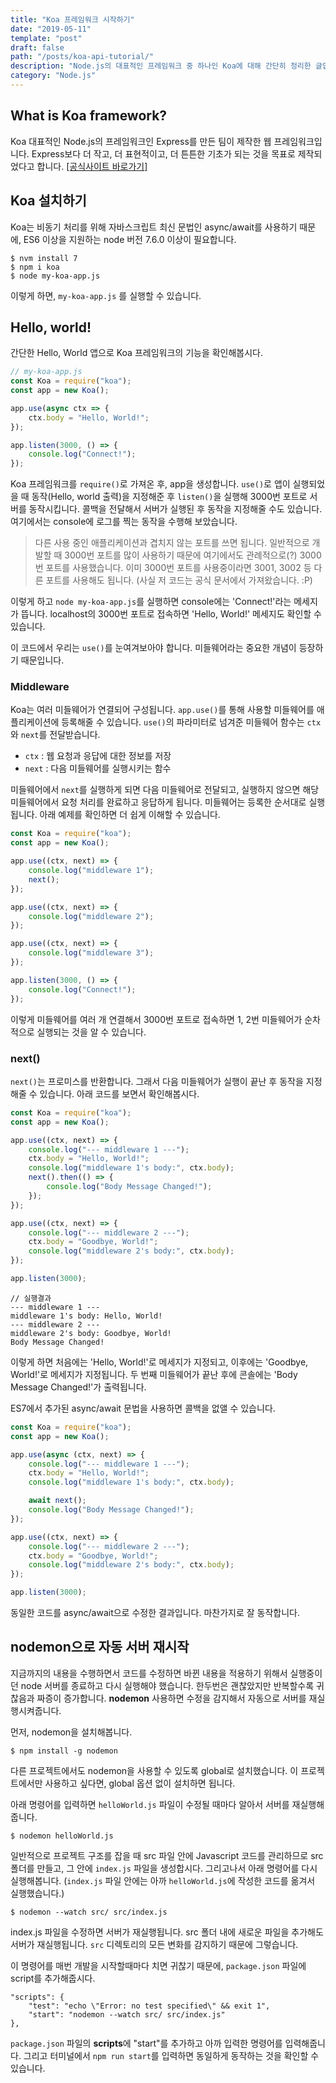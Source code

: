 ```yaml
---
title: "Koa 프레임워크 시작하기"
date: "2019-05-11"
template: "post"
draft: false
path: "/posts/koa-api-tutorial/"
description: "Node.js의 대표적인 프레임워크 중 하나인 Koa에 대해 간단히 정리한 글입니다."
category: "Node.js"
---
```


## What is Koa framework?

Koa 대표적인 Node.js의 프레임워크인 Express를 만든 팀이 제작한 웹 프레임워크입니다. Express보다 더 작고, 더 표현적이고, 더 튼튼한 기초가 되는 것을 목표로 제작되었다고 합니다. [[공식사이트 바로가기]](https://koajs.com/)

## Koa 설치하기

Koa는 비동기 처리를 위해 자바스크립트 최신 문법인 async/await를 사용하기 때문에, ES6 이상을 지원하는 node 버전 7.6.0 이상이 필요합니다.

    $ nvm install 7
    $ npm i koa
    $ node my-koa-app.js

이렇게 하면, `my-koa-app.js` 를 실행할 수 있습니다.

## Hello, world!

간단한 Hello, World 앱으로 Koa 프레임워크의 기능을 확인해봅시다.

```js
// my-koa-app.js
const Koa = require("koa");
const app = new Koa();

app.use(async ctx => {
    ctx.body = "Hello, World!";
});

app.listen(3000, () => {
    console.log("Connect!");
});
```

Koa 프레임워크를 `require()`로 가져온 후, app을 생성합니다. `use()`로 앱이 실행되었을 때 동작(Hello, world 출력)을 지정해준 후 `listen()`을 실행해 3000번 포트로 서버를 동작시킵니다. 콜백을 전달해서 서버가 실행된 후 동작을 지정해줄 수도 있습니다. 여기에서는 console에 로그를 찍는 동작을 수행해 보았습니다.

> 다른 사용 중인 애플리케이션과 겹치지 않는 포트를 쓰면 됩니다. 일반적으로 개발할 때 3000번 포트를 많이 사용하기 때문에 여기에서도 관례적으로(?) 3000번 포트를 사용했습니다. 이미 3000번 포트를 사용중이라면 3001, 3002 등 다른 포트를 사용해도 됩니다. (사실 저 코드는 공식 문서에서 가져왔습니다. :P)

이렇게 하고 `node my-koa-app.js`를 실행하면 console에는 'Connect!'라는 메세지가 뜹니다. localhost의 3000번 포트로 접속하면 'Hello, World!' 메세지도 확인할 수 있습니다.

이 코드에서 우리는 `use()`를 눈여겨보아야 합니다. 미들웨어라는 중요한 개념이 등장하기 때문입니다.

### Middleware

Koa는 여러 미들웨어가 연결되어 구성됩니다. `app.use()`를 통해 사용할 미들웨어를 애플리케이션에 등록해줄 수 있습니다. `use()`의 파라미터로 넘겨준 미들웨어 함수는 `ctx`와 `next`를 전달받습니다.

-   `ctx` : 웹 요청과 응답에 대한 정보를 저장
-   `next` : 다음 미들웨어를 실행시키는 함수

미들웨어에서 `next`를 실행하게 되면 다음 미들웨어로 전달되고, 실행하지 않으면 해당 미들웨어에서 요청 처리를 완료하고 응답하게 됩니다. 미들웨어는 등록한 순서대로 실행됩니다. 아래 예제를 확인하면 더 쉽게 이해할 수 있습니다.

```js
const Koa = require("koa");
const app = new Koa();

app.use((ctx, next) => {
    console.log("middleware 1");
    next();
});

app.use((ctx, next) => {
    console.log("middleware 2");
});

app.use((ctx, next) => {
    console.log("middleware 3");
});

app.listen(3000, () => {
    console.log("Connect!");
});
```

이렇게 미들웨어를 여러 개 연결해서 3000번 포트로 접속하면 1, 2번 미들웨어가 순차적으로 실행되는 것을 알 수 있습니다.

### next()

`next()`는 프로미스를 반환합니다. 그래서 다음 미들웨어가 실행이 끝난 후 동작을 지정해줄 수 있습니다. 아래 코드를 보면서 확인해봅시다.

```js
const Koa = require("koa");
const app = new Koa();

app.use((ctx, next) => {
    console.log("--- middleware 1 ---");
    ctx.body = "Hello, World!";
    console.log("middleware 1's body:", ctx.body);
    next().then(() => {
        console.log("Body Message Changed!");
    });
});

app.use((ctx, next) => {
    console.log("--- middleware 2 ---");
    ctx.body = "Goodbye, World!";
    console.log("middleware 2's body:", ctx.body);
});

app.listen(3000);
```

    // 실행결과
    --- middleware 1 ---
    middleware 1's body: Hello, World!
    --- middleware 2 ---
    middleware 2's body: Goodbye, World!
    Body Message Changed!

이렇게 하면 처음에는 'Hello, World!'로 메세지가 지정되고, 이후에는 'Goodbye, World!'로 메세지가 지정됩니다. 두 번째 미들웨어가 끝난 후에 콘솔에는 'Body Message Changed!'가 출력됩니다.

ES7에서 추가된 async/await 문법을 사용하면 콜백을 없앨 수 있습니다.

```js
const Koa = require("koa");
const app = new Koa();

app.use(async (ctx, next) => {
    console.log("--- middleware 1 ---");
    ctx.body = "Hello, World!";
    console.log("middleware 1's body:", ctx.body);

    await next();
    console.log("Body Message Changed!");
});

app.use((ctx, next) => {
    console.log("--- middleware 2 ---");
    ctx.body = "Goodbye, World!";
    console.log("middleware 2's body:", ctx.body);
});

app.listen(3000);
```

동일한 코드를 async/await으로 수정한 결과입니다. 마찬가지로 잘 동작합니다.

## nodemon으로 자동 서버 재시작

지금까지의 내용을 수행하면서 코드를 수정하면 바뀐 내용을 적용하기 위해서 실행중이던 node 서버를 종료하고 다시 실행해야 했습니다. 한두번은 괜찮았지만 반복할수록 귀찮음과 짜증이 증가합니다. **nodemon** 사용하면 수정을 감지해서 자동으로 서버를 재실행시켜줍니다.

먼저, nodemon을 설치해봅니다.

    $ npm install -g nodemon

다른 프로젝트에서도 nodemon을 사용할 수 있도록 global로 설치했습니다. 이 프로젝트에서만 사용하고 싶다면, global 옵션 없이 설치하면 됩니다.

아래 명령어를 입력하면 `helloWorld.js` 파일이 수정될 때마다 알아서 서버를 재실행해줍니다.

    $ nodemon helloWorld.js

일반적으로 프로젝트 구조를 잡을 때 src 파일 안에 Javascript 코드를 관리하므로 src 폴더를 만들고, 그 안에 `index.js` 파일을 생성합시다. 그리고나서 아래 명령어를 다시 실행해봅니다. (`index.js` 파일 안에는 아까 `helloWorld.js`에 작성한 코드를 옮겨서 실행했습니다.)

    $ nodemon --watch src/ src/index.js

index.js 파일을 수정하면 서버가 재실행됩니다. src 폴더 내에 새로운 파일을 추가해도 서버가 재실행됩니다. `src` 디렉토리의 모든 변화를 감지하기 때문에 그렇습니다.

이 명령어를 매번 개발을 시작할때마다 치면 귀찮기 때문에, `package.json` 파일에 script를 추가해줍시다.

    "scripts": {
        "test": "echo \"Error: no test specified\" && exit 1",
        "start": "nodemon --watch src/ src/index.js"
    },

`package.json` 파일의 **scripts**에 "start"를 추가하고 아까 입력한 명령어를 입력해줍니다. 그리고 터미널에서 `npm run start`를 입력하면 동일하게 동작하는 것을 확인할 수 있습니다.
